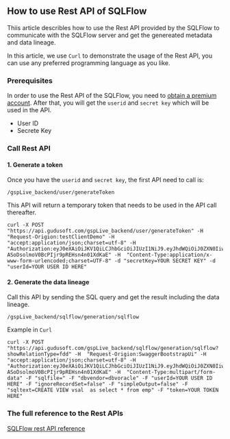 ## How to use Rest API of SQLFlow

Thiis article describles how to use the Rest API provided by the SQLFlow to 
communicate with the SQLFlow server and get the genereated metadata and data lineage.

In this article, we use `Curl` to demonstrate the usage of the Rest API, 
you can use any preferred programming language as you like.

### Prerequisites
In order to use the Rest API of the SQLFlow, you need to <a href="https://gudusoft.com">obtain a premium account</a>. 
After that, you will get the `userid` and `secret key` which will be used in the API.

- User ID
- Secrete Key

### Call Rest API

#### 1. Generate a token

Once you have the `userid` and `secret key`, the first API need to call is:

```
/gspLive_backend/user/generateToken
```

This API will return a temporary token that needs to be used in the API call thereafter.

```
curl -X POST "https://api.gudusoft.com/gspLive_backend/user/generateToken" -H  "Request-Origion:testClientDemo" -H  "accept:application/json;charset=utf-8" -H  "Authorization:eyJ0eXAiOiJKV1QiLCJhbGciOiJIUzI1NiJ9.eyJhdWQiOiJ0ZXN0IiwiZXhwIjoxNjMwOTQ0MDAwLCJpYXQiOjE1OTkzMjE2MDB9._2kef0EnD-ASoDsolmoV0BcPIjr9pREHsn4n01XdKaE" -H  "Content-Type:application/x-www-form-urlencoded;charset=UTF-8" -d "secretKey=YOUR SECRET KEY" -d "userId=YOUR USER ID HERE"
```


#### 2. Generate the data lineage

Call this API by sending the SQL query and get the result including the data lineage.

```
/gspLive_backend/sqlflow/generation/sqlflow
```

Example in `Curl`
```
curl -X POST "https://api.gudusoft.com/gspLive_backend/sqlflow/generation/sqlflow?showRelationType=fdd" -H  "Request-Origion:SwaggerBootstrapUi" -H  "accept:application/json;charset=utf-8" -H  "Authorization:eyJ0eXAiOiJKV1QiLCJhbGciOiJIUzI1NiJ9.eyJhdWQiOiJ0ZXN0IiwiZXhwIjoxNjMwOTQ0MDAwLCJpYXQiOjE1OTkzMjE2MDB9._2kef0EnD-ASoDsolmoV0BcPIjr9pREHsn4n01XdKaE" -H  "Content-Type:multipart/form-data" -F "sqlfile=" -F "dbvendor=dbvoracle" -F "userId=YOUR USER ID HERE" -F "ignoreRecordSet=false" -F "simpleOutput=false" -F "sqltext=CREATE VIEW vsal  as select * from emp" -F "token=YOUR TOKEN HERE"
```

### The full reference to the Rest APIs

[SQLFlow rest API reference](sqlflow_api.md)

